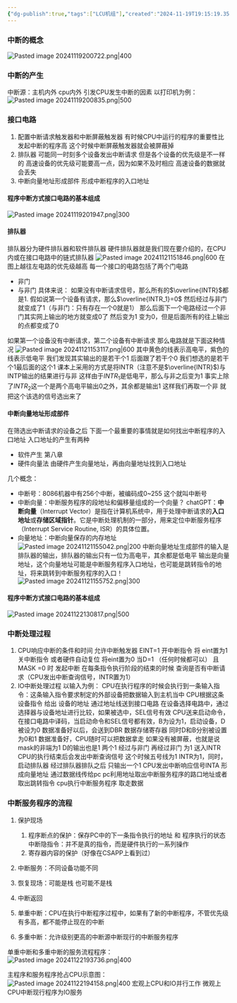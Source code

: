 ```yaml
---
{"dg-publish":true,"tags":["LCU机组"],"created":"2024-11-19T19:15:19.354+08:00","updated":"2025-04-19T09:57:35.700+08:00","permalink":"/LCU principles of computer composition/程序中断方式/","dgPassFrontmatter":true,"noteIcon":""}
---
```



### 中断的概念
![Pasted image 20241119200722.png|400](/img/user/accessory/Pasted%20image%2020241119200722.png)
### 中断的产生
中断源：主机内外 cpu内外 引发CPU发生中断的因素
以打印机为例：
![Pasted image 20241119200835.png|500](/img/user/accessory/Pasted%20image%2020241119200835.png)
### 接口电路
1. 配置中断请求触发器和中断屏蔽触发器
	有时候CPU中运行的程序的重要性比发起中断的程序高 这个时候中断屏蔽触发器就会被屏蔽掉
2. 排队器
	可能同一时刻多个设备发出中断请求 但是各个设备的优先级是不一样的
	高速设备的优先级可能要高一点，因为如果不及时相应 高速设备的数据就会丢失
3. 中断向量地址形成部件
	形成中断程序的入口地址

#### 程序中断方式接口电路的基本组成
![Pasted image 20241119201947.png|300](/img/user/accessory/Pasted%20image%2020241119201947.png)

#### 排队器
排队器分为硬件排队器和软件排队器
硬件排队器就是我们现在要介绍的，在CPU内或在接口电路中的链式排队器
![Pasted image 20241121151846.png|600](/img/user/accessory/Pasted%20image%2020241121151846.png)
在图上越往左电路的优先级越高
每一个接口的电路包括了两个门电路
- 非门
- 与非门
具体来说：
	如果没有中断请求信号，那么所有的$\overline{INTR}$都是1.
	假如说第一个设备有请求，那么$\overline{INTR_1}=0$
	然后经过与非门就变成了1（与非门：只有存在一个0就是1）
	那么后面下一个电路经过一个非门其实网上输出的地方就变成0了 然后变为1 变为0，但是后面所有的往上输出的点都变成了0

如果第一个设备没有中断请求，第二个设备有中断请求
那么电路就是下面这种情况
![Pasted image 20241121153117.png|600](/img/user/accessory/Pasted%20image%2020241121153117.png)
其中黄色的线表示高电平，紫色的线表示低电平
我们发现其实输出的是若干个1 后面跟了若干个0
我们想选的是若干个1最后面的这个1
	课本上采用的方式是将INTR（注意不是$\overline{INTR}$)与INTP输出的结果进行与非
	这样由于$INTR_1$是低电平，那么与非之后变为1
	事实上除了$INTR_2$这一个是两个高电平输出0之外，其余都是输出1
这样我们再取一个非 就把这个该选的信号选出来了

#### 中断向量地址形成部件
在筛选出中断请求的设备之后  下面一个最重要的事情就是如何找出中断程序的入口地址
入口地址的产生有两种
- 软件产生   第八章
- 硬件向量法 
	由硬件产生向量地址，再由向量地址找到入口地址

几个概念：
- 中断号：8086机器中有256个中断，被编码成0~255 这个就叫中断号
- 中断向量：中断服务程序的段地址和偏移量组成的一个向量？
	chatGPT：**中断向量**（Interrupt Vector）是指在计算机系统中，用于处理中断请求的**入口地址**或**存储区域指针**。它是中断处理机制的一部分，用来定位中断服务程序（Interrupt Service Routine, ISR）的具体位置。
- 向量地址：中断向量保存的内存地址
![Pasted image 20241121155042.png|200](/img/user/accessory/Pasted%20image%2020241121155042.png)
中断向量地址生成部件的输入是排队器的输出，排队器的输出只有一位为高电平，其余都是低电平
输出是向量地址，这个向量地址可能是中断服务程序入口地址，也可能是跳转指令的地址，将来跳转到中断服务程序的入口！
![Pasted image 20241121155752.png|300](/img/user/accessory/Pasted%20image%2020241121155752.png)
#### 程序中断方式接口电路的基本组成
![Pasted image 20241122130817.png|500](/img/user/accessory/Pasted%20image%2020241122130817.png)

### 中断处理过程
1. CPU响应中断的条件和时间
	允许中断触发器 EINT=1
	开中断指令 将 eint置为1
	关中断指令 或者硬件自动复位 将eint置为0
	当D=1 （任何时候都可以） 且MASK =0 时 发起中断
	在每条指令执行阶段的结束的时候 查询是否有中断请求（CPU发出中断查询信号，INTR置为1）
2. IO中断处理过程
	以输入为例：
	CPU在执行程序的时候会执行到一条输入指令：这条输入指令要求制定的外部设备把数据输入到主机当中
	CPU根据这条设备指令 给出 设备的地址
	通过地址线送到接口电路
	在设备选择电路中，通过选择器与设备地址进行比较，如果被选中，SEL信号有效
	CPU送来启动命令，在接口电路中译码，当启动命令和SEL信号都有效，B为设为1，启动设备，D被设为0
	数据准备好以后，会送到DBR 数据存储寄存器  同时D和B分别被设置为0和1
	数据准备好，CPU随时可以把数据拿走
	如果没有被屏蔽，也就是说mask的非端为1  D的输出也是1
	两个1 经过与非门 再经过非门 为1 送入INTR
	CPU的执行结束后会发出中断查询信号 这个时候五号线为1
	INTR为1，同时，启动排队器
	经过排队器排队之后 只输出一个1
	CPU发出中断响应信号INTA
	形成向量地址  通过数据线传给pc
	pc利用地址取出中断服务程序的路口地址或者取出跳转指令
	cpu执行中断服务程序  取走数据

### 中断服务程序的流程
1. 保护现场
	1. 程序断点的保护：保存PC中的下一条指令执行的地址  和  程序执行的状态
		中断隐指令：并不是真的指令，而是硬件执行的一系列操作
	2. 寄存器内容的保护（好像在CSAPP上看到过）
2. 中断服务：不同设备功能不同
3. 恢复现场：可能是栈  也可能不是栈
4. 中断返回

1. 单重中断：CPU在执行中断程序过程中，如果有了新的中断程序，不管优先级有多高，都不能停止现在的中断
2. 多重中断：允许级别更高的中断源中断现行的中断服务程序

单重中断和多重中断的服务流程程序：
![Pasted image 20241122193736.png|400](/img/user/accessory/Pasted%20image%2020241122193736.png)

主程序和服务程序抢占CPU示意图：
![Pasted image 20241122194158.png|400](/img/user/accessory/Pasted%20image%2020241122194158.png)
宏观上CPU和IO并行工作
微观上CPU中断现行程序为IO服务

